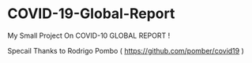 # COVID-19-Global-Report


My Small Project On COVID-10 GLOBAL REPORT !


Specail Thanks to Rodrigo Pombo ( https://github.com/pomber/covid19 )
